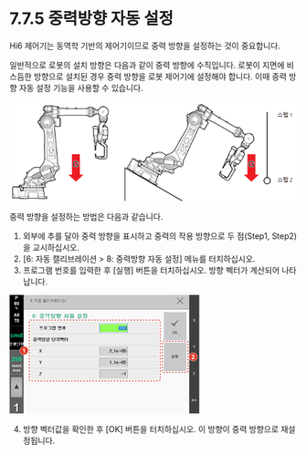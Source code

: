 # 7.7.5 중력방향 자동 설정

Hi6 제어기는 동역학 기반의 제어기이므로 중력 방향을 설정하는 것이 중요합니다.

일반적으로 로봇의 설치 방향은 다음과 같이 중력 방향에 수직입니다. 로봇이 지면에 비스듬한 방향으로 설치된 경우 중력 방향을 로봇 제어기에 설정해야 합니다. 이때 중력 방향 자동 설정 기능을 사용할 수 있습니다.

![&#xADF8;&#xB9BC; 75 &#xC9C0;&#xBA74;&#xC5D0; &#xB193;&#xC778; &#xB85C;&#xBD07;&#xC758; &#xC911;&#xB825; &#xBC29;&#xD5A5;\(&#xC88C;\) / &#xACBD;&#xC0AC;&#xBA74;&#xC5D0; &#xB193;&#xC778; &#xB85C;&#xBD07;&#xC758; &#xC911;&#xB825; &#xBC29;&#xD5A5;\(&#xC6B0;\)](../../.gitbook/assets/image%20%28503%29.png)

중력 방향을 설정하는 방법은 다음과 같습니다.

1. 외부에 추를 달아 중력 방향을 표시하고 중력의 작용 방향으로 두 점\(Step1, Step2\)을 교시하십시오.
2. \[6: 자동 캘리브레이션 &gt; 8: 중력방향 자동 설정\] 메뉴를 터치하십시오.
3. 프로그램 번호를 입력한 후 \[실행\] 버튼을 터치하십시오. 방향 벡터가 계산되어 나타납니다.

![](../../.gitbook/assets/image%20%28250%29.png)

4. 방향 벡터값을 확인한 후 \[OK\] 버튼을 터치하십시오. 이 방향이 중력 방향으로 재설정됩니다.

